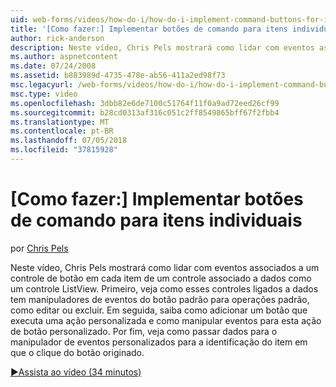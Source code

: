 ```yaml
---
uid: web-forms/videos/how-do-i/how-do-i-implement-command-buttons-for-individual-items
title: '[Como fazer:] Implementar botões de comando para itens individuais | Microsoft Docs'
author: rick-anderson
description: Neste vídeo, Chris Pels mostrará como lidar com eventos associados a um controle de botão em cada item de um controle associado a dados como um controle ListView. Primeiro,...
ms.author: aspnetcontent
ms.date: 07/24/2008
ms.assetid: b883989d-4735-478e-ab56-411a2ed98f73
msc.legacyurl: /web-forms/videos/how-do-i/how-do-i-implement-command-buttons-for-individual-items
msc.type: video
ms.openlocfilehash: 3dbb82e6de7100c51764f11f0a9ad72eed26cf99
ms.sourcegitcommit: b28cd0313af316c051c2ff8549865bff67f2fbb4
ms.translationtype: MT
ms.contentlocale: pt-BR
ms.lasthandoff: 07/05/2018
ms.locfileid: "37815928"
---
```

<a name="how-do-i-implement-command-buttons-for-individual-items"></a>[Como fazer:] Implementar botões de comando para itens individuais
====================
por [Chris Pels](https://twitter.com/chrispels)

Neste vídeo, Chris Pels mostrará como lidar com eventos associados a um controle de botão em cada item de um controle associado a dados como um controle ListView. Primeiro, veja como esses controles ligados a dados tem manipuladores de eventos do botão padrão para operações padrão, como editar ou excluir. Em seguida, saiba como adicionar um botão que executa uma ação personalizada e como manipular eventos para esta ação de botão personalizado. Por fim, veja como passar dados para o manipulador de eventos personalizados para a identificação do item em que o clique do botão originado.

[&#9654;Assista ao vídeo (34 minutos)](https://channel9.msdn.com/Blogs/ASP-NET-Site-Videos/how-do-i-implement-command-buttons-for-individual-items)
